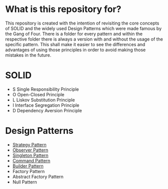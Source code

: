 # What is this repository for?

This repository is created with the intention of revisiting the core concepts of SOLID and the widely used Design Patterns which were made famous by the Gang of Four.
There is a folder for every pattern and within the respective folder there is always a version with and without the usage of the specific pattern. This shall make it easier to see the differences and advantages of using those principles in order to avoid making those mistakes in the future.

# SOLID

- S Single Responsibility Principle
- O Open-Closed Principle
- L Liskov Substitution Principle
- I Interface Segregation Principle
- D Dependency Aversion Principle

# Design Patterns

- [Strategy Pattern](https://github.com/furkan-asani/Design-Patterns/tree/main/StrategyPattern)
- [Observer Pattern](https://github.com/furkan-asani/Design-Patterns/tree/main/ObserverPattern)
- [Singleton Pattern](https://github.com/furkan-asani/Design-Patterns/tree/main/SingletonPattern)
- [Command Pattern](https://github.com/furkan-asani/Design-Patterns/tree/main/CommandPattern)
- <a href="https://github.com/furkan-asani/Design-Patterns/tree/main/BuilderPattern" target="_blank">Builder Pattern</a>
- Factory Pattern
- Abstract Factory Pattern
- Null Pattern
